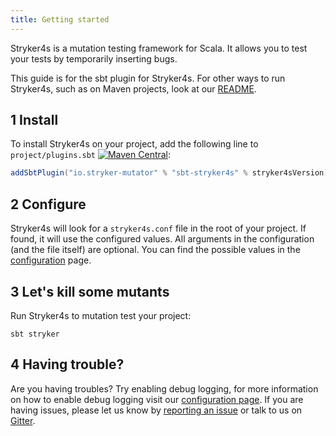```yaml
---
title: Getting started
---
```


Stryker4s is a mutation testing framework for Scala. It allows you to test your tests by temporarily inserting bugs.

This guide is for the sbt plugin for Stryker4s. For other ways to run Stryker4s, such as on Maven projects, look at our [README](https://github.com/stryker-mutator/stryker4s/blob/master/README.md#getting-started).

## 1 Install

To install Stryker4s on your project, add the following line to `project/plugins.sbt` [![Maven Central](https://img.shields.io/maven-central/v/io.stryker-mutator/stryker4s-core_2.12.svg?label=Maven%20Central&colorB=brightgreen)](https://search.maven.org/search?q=g:io.stryker-mutator):

```scala
addSbtPlugin("io.stryker-mutator" % "sbt-stryker4s" % stryker4sVersion)
```

## 2 Configure

Stryker4s will look for a `stryker4s.conf` file in the root of your project. If found, it will use the configured values. All arguments in the configuration (and the file itself) are optional. You can find the possible values in the [configuration](./configuration.md) page.

## 3 Let's kill some mutants

Run Stryker4s to mutation test your project:

```shell
sbt stryker
```

## 4 Having trouble?

Are you having troubles? Try enabling debug logging, for more information on how to enable debug logging visit our [configuration page](https://github.com/stryker-mutator/stryker4s/blob/master/docs/CONFIGURATION.md#log-level).
If you are having issues, please let us know by [reporting an issue](https://github.com/stryker-mutator/stryker4s/issues/new) or talk to us on [Gitter](https://gitter.im/stryker-mutator/stryker4s).
